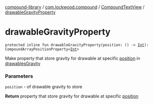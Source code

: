 [compound-library](../../index.md) / [com.lockwood.compound](../index.md) / [CompoundTextView](index.md) / [drawableGravityProperty](./drawable-gravity-property.md)

# drawableGravityProperty

`protected inline fun drawableGravityProperty(position: () -> `[`Int`](https://kotlinlang.org/api/latest/jvm/stdlib/kotlin/-int/index.html)`): CompoundArrayPositionProperty<`[`Int`](https://kotlinlang.org/api/latest/jvm/stdlib/kotlin/-int/index.html)`>`

Make property that store gravity for drawable at specific [position](drawable-gravity-property.md#com.lockwood.compound.CompoundTextView$drawableGravityProperty(kotlin.Function0((kotlin.Int)))/position) in [drawablesGravity](drawables-gravity.md)

### Parameters

`position` - of drawable gravity to store

**Return**
property that store gravity for drawable at specific [position](drawable-gravity-property.md#com.lockwood.compound.CompoundTextView$drawableGravityProperty(kotlin.Function0((kotlin.Int)))/position)

